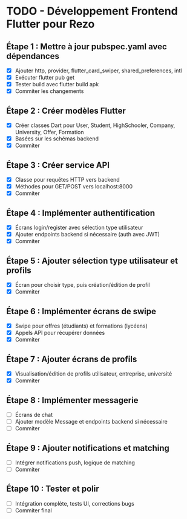 # TODO - Développement Frontend Flutter pour Rezo

## Étape 1 : Mettre à jour pubspec.yaml avec dépendances
- [x] Ajouter http, provider, flutter_card_swiper, shared_preferences, intl
- [x] Exécuter flutter pub get
- [x] Tester build avec flutter build apk
- [x] Commiter les changements

## Étape 2 : Créer modèles Flutter
- [x] Créer classes Dart pour User, Student, HighSchooler, Company, University, Offer, Formation
- [x] Basées sur les schémas backend
- [x] Commiter

## Étape 3 : Créer service API
- [x] Classe pour requêtes HTTP vers backend
- [x] Méthodes pour GET/POST vers localhost:8000
- [x] Commiter

## Étape 4 : Implémenter authentification
- [x] Écrans login/register avec sélection type utilisateur
- [x] Ajouter endpoints backend si nécessaire (auth avec JWT)
- [x] Commiter

## Étape 5 : Ajouter sélection type utilisateur et profils
- [x] Écran pour choisir type, puis création/édition de profil
- [x] Commiter

## Étape 6 : Implémenter écrans de swipe
- [x] Swipe pour offres (étudiants) et formations (lycéens)
- [x] Appels API pour récupérer données
- [x] Commiter

## Étape 7 : Ajouter écrans de profils
- [x] Visualisation/édition de profils utilisateur, entreprise, université
- [x] Commiter

## Étape 8 : Implémenter messagerie
- [ ] Écrans de chat
- [ ] Ajouter modèle Message et endpoints backend si nécessaire
- [ ] Commiter

## Étape 9 : Ajouter notifications et matching
- [ ] Intégrer notifications push, logique de matching
- [ ] Commiter

## Étape 10 : Tester et polir
- [ ] Intégration complète, tests UI, corrections bugs
- [ ] Commiter final
